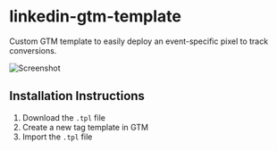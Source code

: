 # linkedin-gtm-template

Custom GTM template to easily deploy an event-specific pixel to track conversions.

![Screenshot](https://github.com/kevinhaag/linkedin-gtm-template/blob/master/LinkedIn%20GTM%20Template.png)

## Installation Instructions

1. Download the `.tpl` file
2. Create a new tag template in GTM
3. Import the `.tpl` file
